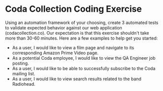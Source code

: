 # Coda Collection Coding Exercise

Using an automation framework of your choosing, create 3 automated tests to validate expected behavior against our web application (codacollection.co). Our expectation is that this exercise shouldn't take more than 30-60 minutes. Here are a few examples to help get you started:

- As a user, I would like to view a film page and navigate to its corresponding Amazon Prime Video page.
- As a potential Coda employee, I would like to view the QA Engineer job posting.
- As a user, I would like to be able to successfully subscribe to the Coda mailing list.
- As a user, I would like to view search results related to the band Radiohead.
